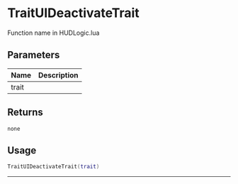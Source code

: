 # TraitUIDeactivateTrait

Function name in HUDLogic.lua

## Parameters

| Name  | Description |
| ----- | ----------- |
| trait |             |

## Returns

`none`

## Usage

```lua
TraitUIDeactivateTrait(trait)
```

---
